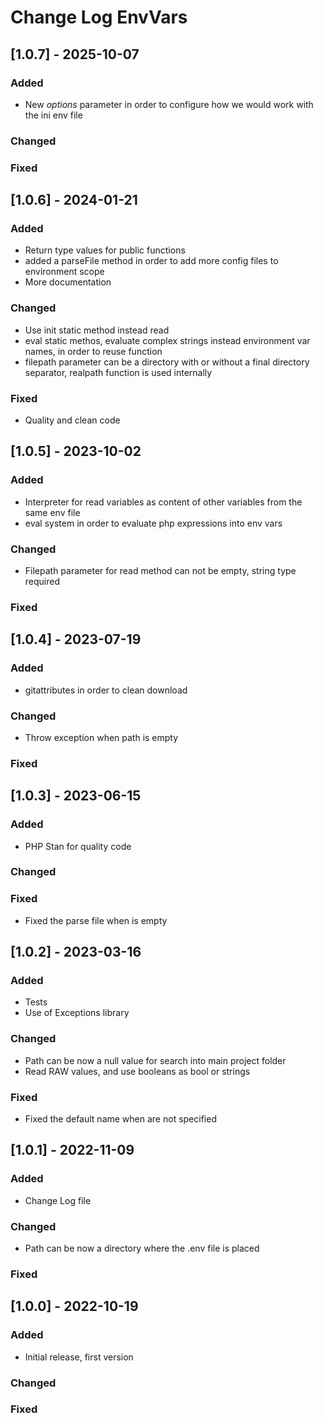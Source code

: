 # Change Log EnvVars

## [1.0.7] - 2025-10-07

### Added

- New _options_ parameter in order to configure how we would work with the ini env file

### Changed

### Fixed

## [1.0.6] - 2024-01-21

### Added

- Return type values for public functions
- added a parseFile method in order to add more config files to environment scope
- More documentation

### Changed

- Use init static method instead read
- eval static methos, evaluate complex strings instead environment var names, in order to reuse function
- filepath parameter can be a directory with or without a final directory separator, realpath function is used internally

### Fixed

- Quality and clean code

## [1.0.5] - 2023-10-02

### Added

- Interpreter for read variables as content of other variables from the same env file
- eval system in order to evaluate php expressions into env vars

### Changed

- Filepath parameter for read method can not be empty, string type required

### Fixed

## [1.0.4] - 2023-07-19

### Added

- gitattributes in order to clean download

### Changed

- Throw exception when path is empty

### Fixed

## [1.0.3] - 2023-06-15

### Added

- PHP Stan for quality code

### Changed

### Fixed

- Fixed the parse file when is empty

## [1.0.2] - 2023-03-16

### Added

- Tests
- Use of Exceptions library

### Changed

- Path can be now a null value for search into main project folder
- Read RAW values, and use booleans as bool or strings

### Fixed

- Fixed the default name when are not specified

## [1.0.1] - 2022-11-09

### Added

- Change Log file

### Changed

- Path can be now a directory where the .env file is placed

### Fixed

## [1.0.0] - 2022-10-19

### Added

- Initial release, first version

### Changed

### Fixed

